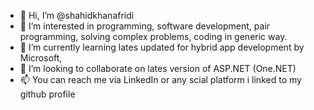 - 👋 Hi, I’m @shahidkhanafridi
- 👀 I’m interested in programming, software development, pair programming, solving complex problems, coding in generic way.
- 🌱 I’m currently learning lates updated for hybrid app development by Microsoft,
- 💞️ I’m looking to collaborate on lates version of ASP.NET (One.NET)
- 📫 You can reach me via LinkedIn or any scial platform i linked to my github profile

<!---
shahidkhanafridi/shahidkhanafridi is a ✨ special ✨ repository because its `README.md` (this file) appears on your GitHub profile.
You can click the Preview link to take a look at your changes.
--->
